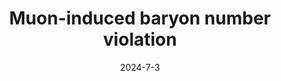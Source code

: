 ---
title: 'Muon-induced baryon number violation'
pub_number: 5
authors: Patrick J. Fox, Matheus Hostert, Tony Menzo, Maxim Pospelov, Jure Zupan
collection: publication
permalink: /publication/2024-7-3-Muon-inducedbaryonnumberviolation
date: 2024-7-3
venue: Phys.Rev.D 
paperurl: 'https://arxiv.org/abs/2407.03450'
citation_notitle: 'Patrick J. Fox, Matheus Hostert, Tony Menzo, Maxim Pospelov, Jure Zupan, Phys.Rev.D 110 (2024) 7 075015'
citation: 'Muon-induced baryon number violation, Patrick J. Fox, Matheus Hostert, Tony Menzo, Maxim Pospelov, Jure Zupan, Phys.Rev.D 110 (2024) 7 075015'
eprint: '2407.03450'

---